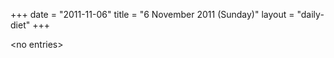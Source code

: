 +++
date = "2011-11-06"
title = "6 November 2011 (Sunday)"
layout = "daily-diet"
+++

<p>&lt;no entries&gt;</p>